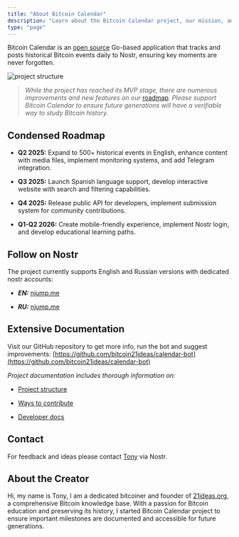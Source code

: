 ```yaml
---
title: "About Bitcoin Calendar"
description: "Learn about the Bitcoin Calendar project, our mission, and the team"
type: "page"
---
```


Bitcoin Calendar is an [open source](https://github.com/bitcoin21ideas/calendar-bot) Go-based application that tracks and posts historical Bitcoin events daily to Nostr, ensuring key moments are never forgotten.

![project structure](https://storage.googleapis.com/geyser-images-distribution-prod-us/3bce3e87-80d5-4d72-a7e8-4aeec7f4c1db_calendar-bot-flow/image_large.webp)

> _While the project has reached its MVP stage, there are numerous improvements and new features on our_ [roadmap](/roadmap/)_. Please support Bitcoin Calendar to ensure future generations will have a verifiable way to study Bitcoin history._

## Condensed Roadmap

*   **Q2 2025:** Expand to 500+ historical events in English, enhance content with media files, implement monitoring systems, and add Telegram integration.
    
*   **Q3 2025:** Launch Spanish language support, develop interactive website with search and filtering capabilities.
    
*   **Q4 2025:** Release public API for developers, implement submission system for community contributions.
    
*   **Q1-Q2 2026:** Create mobile-friendly experience, implement Nostr login, and develop educational learning paths.
    
## Follow on Nostr

The project currently supports English and Russian versions with dedicated nostr accounts:

*   **_EN:_** [njump.me](https://njump.me/npub174ym879uduptvedpjks0mcqurzdne5h2n4g6l7k6ej2dv7nc590qgync84)
    
*   **_RU:_** [njump.me](https://njump.me/npub1tcalvjvswjh5rwhr3gywmfjzghthexjpddzvlxre9wxfqz4euqys0309hn)
    

## Extensive Documentation

Visit our GitHub repository to get more info, run the bot and suggest improvements: [https://github.com/bitcoin21ideas/calendar-bot](https://github.com/bitcoin21ideas/calendar-bot)

_Project documentation includes thorough information on:_

*   [Project structure](https://github.com/bitcoin21ideas/calendar-bot/blob/main/docs/PROJECT_STRUCTURE.md)
    
*   [Ways to contribute](https://github.com/bitcoin21ideas/calendar-bot/blob/main/docs/CONTRIBUTING.md)
    
*   [Developer docs](https://github.com/bitcoin21ideas/calendar-bot/blob/main/docs/DEVELOPMENT.md)
    

## Contact

For feedback and ideas please contact [Tony](https://njump.me/npub10awzknjg5r5lajnr53438ndcyjylgqsrnrtq5grs495v42qc6awsj45ys7) via Nostr.

## About the Creator

Hi, my name is Tony, I am a dedicated bitcoiner and founder of [21ideas.org](https://21ideas.org/en/), a comprehensive Bitcoin knowledge base. With a passion for Bitcoin education and preserving its history, I started Bitcoin Calendar project to ensure important milestones are documented and accessible for future generations.

